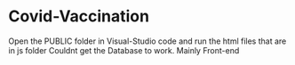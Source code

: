 # Covid-Vaccination
Open the PUBLIC folder in Visual-Studio code and run the html files that are in js folder
Couldnt get the Database to work.
Mainly Front-end
